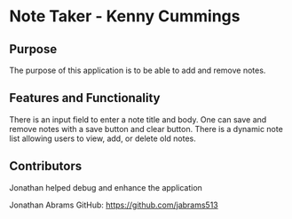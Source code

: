# Note Taker - Kenny Cummings

## Purpose

The purpose of this application is to be able to add and remove notes.

## Features and Functionality

There is an input field to enter a note title and body. One can save and remove notes with a save button and clear button.
There is a dynamic note list allowing users to view, add, or delete old notes.

## Contributors

Jonathan helped debug and enhance the application

Jonathan Abrams
GitHub: https://github.com/jabrams513